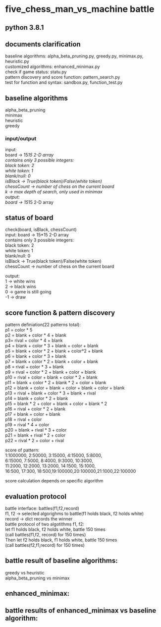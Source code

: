 # five_chess_man_vs_machine battle

## python 3.8.1
## documents clarification
baseline algorithms: alpha_beta_pruning.py, greedy.py, minimax.py, heuristic.py<br>
customized algorithms: enhanced_minimax.py<br>
check if game status: statu.py<br>
pattern discovery and score function: pattern_search.py<br>
test for function and syntax: sandbox.py, function_test.py<br>

## baseline algorithms
alpha_beta_pruning<br>
minimax<br>
heuristic<br>
greedy<br>
### input/output
input: <br>
    board -> 15*15 2-D array<br>
             contains only 3 possible integers:<br>
                black token: 2<br>
                white token: 1<br>
                blank/null: 0<br>
    isBlack -> True(black token)/False(white token)<br>
    chessCount -> number of chess on the current board<br>
    k -> max depth of search, only used in minimax<br>
output: <br>
    board -> 15*15 2-D array<br>

## status of board
check(board, isBlack, chessCount)<br>
input: 
    board -> 15*15 2-D array<br>
             contains only 3 possible integers:<br>
                black token: 2<br>
                white token: 1<br>
                blank/null: 0<br>
    isBlack -> True(black token)/False(white token)<br>
    chessCount -> number of chess on the current board<br>

output:<br>
    1 -> white wins<br>
    2 -> black wins<br>
    0 -> game is still going<br>
    -1 -> draw<br>

## score function & pattern discovery
pattern definiation(22 patterns total):<br>
    p1 = color * 5<br>
    p2 = blank + color * 4 + blank<br>
    p3= rival + color * 4 + blank<br>
    p4 = blank + color * 3 + blank + color + blank<br>
    p5 = blank + color * 2 + blank + color*2 + blank<br>
    p6 = blank + color * 3 + blank<br>
    p7 = blank + color * 2 + blank + color + blank<br>
    p8 = rival + color * 3 + blank<br>
    p9 = rival + color * 2 + blank + color + blank<br>
    p10 = rival + color + blank + color * 2 + blank<br>
    p11 = blank + color * 2 + blank * 2 + color + blank<br>
    p12 = blank + color + blank + color + blank + color + blank<br>
    p13 = rival + blank + color * 3 + blank + rival<br>
    p14 = blank + color * 2 + blank<br>
    p15 = blank * 2 + color + blank + color + blank * 2<br>
    p16 = rival + color * 2 + blank<br>
    p17 = blank + color + blank<br>
    p18 = rival + color<br>
    p19 = rival * 4 + color<br>
    p20 = blank + rival * 3 + color<br>
    p21 = blank + rival * 2 + color<br>
    p22 = rival * 2 + color + rival<br>

score of pattern:<br>
    1:1000000, 2:50000, 3:15000, 4:15000, 5:8000,<br>
    6:15000, 7:5000, 8:4000, 9:3000, 10:3000,<br>
    11:2000, 12:2000, 13:2000, 14:1500, 15:1000,<br>
    16:500, 17:300, 18:500,19:100000,20:100000,21:1000,22:100000<br>

score calculation depends on specific algorithm<br>

## evaluation protocol
battle interface: battles(f1,f2,record) <br>
                  f1, f2 -> selected algorighms to battle(f1 holds black, f2 holds white)<br>
                  record -> dict records the winner<br>
battle protocol of two algotithms f1, f2:<br>
                  let f1 holds black, f2 holds white, battle 150 times<br>
                  (call battles(f1,f2, record) for 150 times)<br>
                  Then let f2 holds black, f1 holds white, battle 150 times<br>
                  (call battles(f2,f1,record) for 150 times)<br>

## battle result of baseline algorithms:
greedy vs heuristic<br>
alpha_beta_pruning vs minimax<br>

## enhanced_minimax:

## battle results of enhanced_minimax vs baseline algorithm: